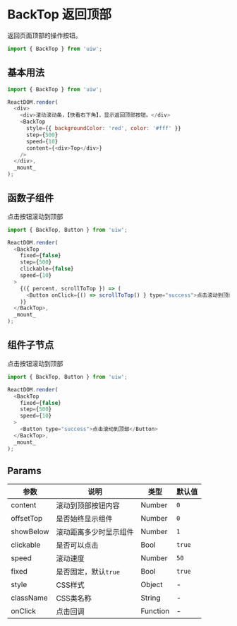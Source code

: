 BackTop 返回顶部
===

返回页面顶部的操作按钮。

```jsx
import { BackTop } from 'uiw';
```

## 基本用法

<!--DemoStart,codePen--> 
```js
import { BackTop } from 'uiw';

ReactDOM.render(
  <div>
    <div>滚动滚动条，【快看右下角】，显示返回顶部按钮。</div>
    <BackTop
      style={{ backgroundColor: 'red', color: '#fff' }}
      step={500}
      speed={10}
      content={<div>Top</div>}
    />
  </div>,
  _mount_
);
```
<!--End-->

## 函数子组件

点击按钮滚动到顶部

<!--DemoStart,codePen--> 
```js
import { BackTop, Button } from 'uiw';

ReactDOM.render(
  <BackTop
    fixed={false}
    step={500}
    clickable={false}
    speed={10}
  >
    {({ percent, scrollToTop }) => (
      <Button onClick={() => scrollToTop() } type="success">点击滚动到顶部{`${percent}%`}</Button>
    )}
  </BackTop>,
  _mount_
);
```
<!--End-->

## 组件子节点

点击按钮滚动到顶部

<!--DemoStart,codePen--> 
```js
import { BackTop, Button } from 'uiw';

ReactDOM.render(
  <BackTop
    fixed={false}
    step={500}
    speed={10}
  >
    <Button type="success">点击滚动到顶部</Button>
  </BackTop>,
  _mount_
);
```
<!--End-->

## Params

| 参数 | 说明 | 类型 | 默认值 |
|--------- |-------- |--------- |-------- |
| content | 滚动到顶部按钮内容 | Number | `0` |
| offsetTop | 是否始终显示组件 | Number | `0` |
| showBelow | 滚动距离多少时显示组件 | Number | `1` |
| clickable | 是否可以点击 | Bool | `true` |
| speed | 滚动速度 | Number | `50` |
| fixed | 是否固定，默认`true` | Bool | `true` |
| style | CSS样式 | Object | - |
| className | CSS类名称 | String | - |
| onClick | 点击回调 | Function | - |
